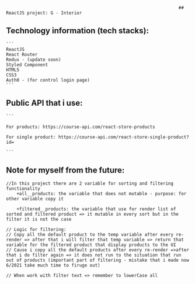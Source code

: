                                                                       ## ReactJS project: G - Interior

## Technology information (tech stacks):

    ```
    ReactJS
    React Router
    Redux - (update soon)
    Styled Component
    HTML5
    CSS3
    Auth0 - (for control login page)
    ```

## Public API that i use:

    ```

    For products: https://course-api.com/react-store-products

    For single product: https://course-api.com/react-store-single-product?id=

    ```

## Note for myself from the future:

    //In this project there are 2 variable for sorting and filtering functionality
        +all__products: the variable that does not mutable - purpose: for other variable copy it

        +filtered__products: the variable that use for render list of sorted and filtered product => it mutable in every sort but in the filter it is not the case

    // Logic for filtering:
    // Copy all the default product to the temp variable after every re-render => after that i will filter that temp variable => return that variable for the filtered product that display products to the UI
    // Cause i copy all the default products after every re-render =>after that i do filter again => it does not run to the situation that run out of products (important part of filtering - mistake that i made now 6/2021 take much time to firuge out)

    // When work with filter text => remember to lowerCase all
